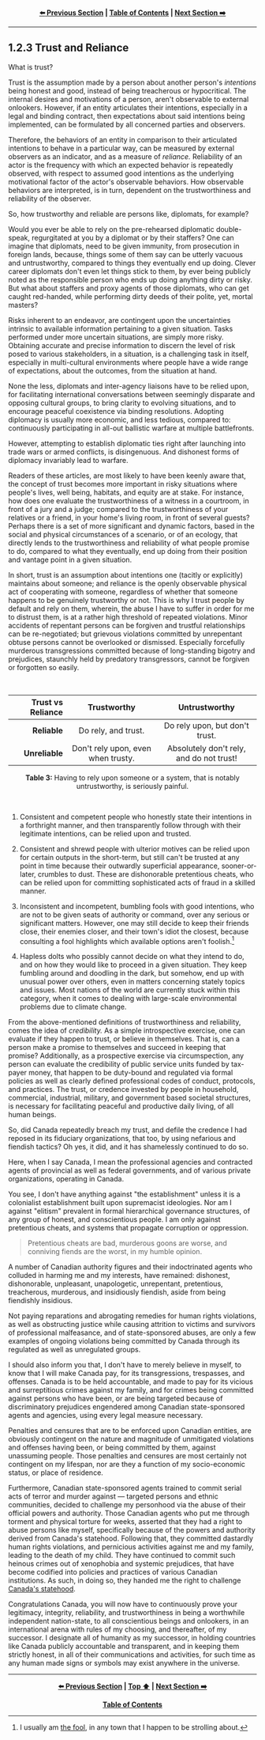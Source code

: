 <div align="center">
  
  **[:arrow_left: Previous Section][Prev] | [Table of Contents][TOC] | [Next Section :arrow_right:][Next]**
  
</div>

---

## 1.2.3 Trust and Reliance 

What is trust? 

Trust is the assumption made by a person about another person's *intentions* being honest and good, instead of being treacherous or hypocritical. The internal desires and motivations of a person, aren't observable to external onlookers. However, if an entity articulates their intentions, especially in a legal and binding contract, then expectations about said intentions being implemented, can be formulated by all concerned parties and observers. 

Therefore, the behaviors of an entity in comparison to their articulated intentions to behave in a particular way, can be measured by external observers as an indicator, and as a measure of *reliance.* Reliability of an actor is the frequency with which an expected behavior is repeatedly observed, with respect to assumed good intentions as the underlying motivational factor of the actor's observable behaviors. How observable behaviors are interpreted, is in turn, dependent on the trustworthiness and reliability of the observer. 

So, how trustworthy and reliable are persons like, diplomats, for example? 

Would you ever be able to rely on the pre-rehearsed diplomatic double-speak, regurgitated at you by a diplomat or by their staffers? One can imagine that diplomats, need to be given immunity, from prosecution in foreign lands, because, things some of them say can be utterly vacuous and untrustworthy, compared to things they eventually end up doing. Clever career diplomats don't even let things stick to them, by ever being publicly noted as the responsible person who ends up doing anything dirty or risky. But what about staffers and proxy agents of those diplomats, who can get caught red-handed, while performing dirty deeds of their polite, yet, mortal masters? 

Risks inherent to an endeavor, are contingent upon the uncertainties intrinsic to available information pertaining to a given situation. Tasks performed under more uncertain situations, are simply more risky. Obtaining accurate and precise information to discern the level of risk posed to various stakeholders, in a situation, is a challenging task in itself, especially in multi-cultural environments where people have a wide range of expectations, about the outcomes, from the situation at hand. 

None the less, diplomats and inter-agency liaisons have to be relied upon, for facilitating international conversations between seemingly disparate and opposing cultural groups, to bring clarity to evolving situations, and to encourage peaceful coexistence via binding resolutions. Adopting diplomacy is usually more economic, and less tedious, compared to: continuously participating in all-out ballistic warfare at multiple battlefronts. 

However, attempting to establish diplomatic ties right after launching into trade wars or armed conflicts, is disingenuous. And dishonest forms of diplomacy invariably lead to warfare. 

Readers of these articles, are most likely to have been keenly aware that, the concept of trust becomes more important in risky situations where people's lives, well being, habitats, and equity are at stake. For instance, how does one evaluate the trustworthiness of a witness in a courtroom, in front of a jury and a judge; compared to the trustworthiness of your relatives or a friend, in your home's living room, in front of several guests? Perhaps there is a set of more significant and dynamic factors, based in the social and physical circumstances of a scenario, or of an ecology, that directly lends to the trustworthiness and reliability of what people promise to do, compared to what they eventually, end up doing from their position and vantage point in a given situation. 

In short, trust is an assumption about intentions one (tacitly or explicitly) maintains about someone; and reliance is the openly observable physical act of cooperating with someone, regardless of whether that someone happens to be genuinely trustworthy or not. This is why I trust people by default and rely on them, wherein, the abuse I have to suffer in order for me to distrust them, is at a rather high threshold of repeated violations. Minor accidents of repentant persons can be forgiven and trustful relationships can be re-negotiated; but grievous violations committed by unrepentant obtuse persons cannot be overlooked or dismissed. Especially forcefully murderous transgressions committed because of long-standing bigotry and prejudices, staunchly held by predatory transgressors, cannot be forgiven or forgotten so easily. 

<br>
<div align="center">

|Trust vs Reliance | Trustworthy | Untrustworthy |
|---: | :---: | :---: |
| **Reliable** | Do rely, and trust. | Do rely upon, but don't trust. |
| **Unreliable** | Don't rely upon, even when trusty. | Absolutely don't rely, and do not trust! |

<b>Table 3:</b> Having to rely upon someone or a system, that is notably untrustworthy, is seriously painful. 
</div>
<br>

1. Consistent and competent people who honestly state their intentions in a forthright manner, and then transparently follow through with their legitimate intentions, can be relied upon and trusted. 

1. Consistent and shrewd people with ulterior motives can be relied upon for certain outputs in the short-term, but still can't be trusted at any point in time because their outwardly superficial appearance, sooner-or-later, crumbles to dust. These are dishonorable pretentious cheats, who can be relied upon for committing sophisticated acts of fraud in a skilled manner. 

1. Inconsistent and incompetent, bumbling fools with good intentions, who are not to be given seats of authority or command, over any serious or significant matters. However, one may still decide to keep their friends close, their enemies closer, and their town's idiot the closest, because consulting a fool highlights which available options aren't foolish.[^1] 

1. Hapless dolts who possibly cannot decide on what they intend to do, and on how they would like to proceed in a given situation. They keep fumbling around and doodling in the dark, but somehow, end up with unusual power over others, even in matters concerning stately topics and issues. Most nations of the world are currently stuck within this category, when it comes to dealing with large-scale environmental problems due to climate change. 

From the above-mentioned definitions of trustworthiness and reliability, comes the idea of *credibility.* As a simple introspective exercise, one can evaluate if they happen to trust, or believe in themselves. That is, can a person make a promise to themselves and succeed in keeping that promise? Additionally, as a prospective exercise via circumspection, any person can evaluate the credibility of public service units funded by tax-payer money, that happen to be duty-bound and regulated via formal policies as well as clearly defined professional codes of conduct, protocols, and practices. The trust, or credence invested by people in household, commercial, industrial, military, and government based societal structures, is necessary for facilitating peaceful and productive daily living, of all human beings. 

So, did Canada repeatedly breach my trust, and defile the credence I had reposed in its fiduciary organizations, that too, by using nefarious and fiendish tactics? Oh yes, it did, and it has shamelessly continued to do so. 

Here, when I say Canada, I mean the professional agencies and contracted agents of provincial as well as federal governments, and of various private organizations, operating in Canada. 

You see, I don't have anything against "the establishment" unless it is a colonialist establishment built upon supremacist ideologies. Nor am I against "elitism" prevalent in formal hierarchical governance structures, of any group of honest, and conscientious people. I am only against pretentious cheats, and systems that propagate corruption or oppression. 

>Pretentious cheats are bad, murderous goons are worse, and conniving fiends are the worst, in my humble opinion. 

A number of Canadian authority figures and their indoctrinated agents who colluded in harming me and my interests, have remained: dishonest, dishonorable, unpleasant, unapologetic, unrepentant, pretentious, treacherous, murderous, and insidiously fiendish, aside from being fiendishly insidious. 

Not paying reparations and abrogating remedies for human rights violations, as well as obstructing justice while causing attrition to victims and survivors of professional malfeasance, and of state-sponsored abuses, are only a few examples of ongoing violations being committed by Canada through its regulated as well as unregulated groups. 

I should also inform you that, I don't have to merely believe in myself, to know that I will make Canada pay, for its transgressions, trespasses, and offenses. Canada is to be held accountable, and made to pay for its vicious and surreptitious crimes against my family, and for crimes being committed against persons who have been, or are being targeted because of discriminatory prejudices engendered among Canadian state-sponsored agents and agencies, using every legal measure necessary. 

Penalties and censures that are to be enforced upon Canadian entities, are obviously contingent on the nature and magnitude of unmitigated violations and offenses having been, or being committed by them, against unassuming people. Those penalties and censures are most certainly not contingent on my lifespan, nor are they a function of my socio-economic status, or place of residence. 

Furthermore, Canadian state-sponsored agents trained to commit serial acts of terror and murder against — targeted persons and ethnic communities, decided to challenge my personhood via the abuse of their official powers and authority. Those Canadian agents who put me through torment and physical torture for weeks, asserted that they had a right to abuse persons like myself, specifically because of the powers and authority derived from Canada's statehood. Following that, they committed dastardly human rights violations, and pernicious activities against me and my family, leading to the death of my child. They have continued to commit such heinous crimes out of xenophobia and systemic prejudices, that have become codified into policies and practices of various Canadian institutions. As such, in doing so, they handed me the right to challenge [Canada's statehood](./0A.md#canadian-sovereignty-question-mark). 

Congratulations Canada, you will now have to continuously prove your legitimacy, integrity, reliability, and trustworthiness in being a worthwhile independent nation-state, to all conscientious beings and onlookers, in an international arena with rules of my choosing, and thereafter, of my successor. I designate all of humanity as my successor, in holding countries like Canada publicly accountable and transparent, and in keeping them strictly honest, in all of their communications and activities, for such time as any human made signs or symbols may exist anywhere in the universe. 

---

<div align="center">
  
  **[:arrow_left: Previous Section][Prev] | [Top :arrow_up:][Top] | [Next Section :arrow_right:][Next]** 
  
  **[Table of Contents][TOC]**

  [Prev]: ./01-02-02.md 
  [Top]: ./01-02-03.md#123-trust-and-reliance 
  [Next]: ./01-02-04.md 
  [TOC]: ../README.md#table-of-contents 
  
</div>

[^1]: I usually am [the fool](https://upload.wikimedia.org/wikipedia/commons/9/90/RWS_Tarot_00_Fool.jpg), in any town that I happen to be strolling about. 